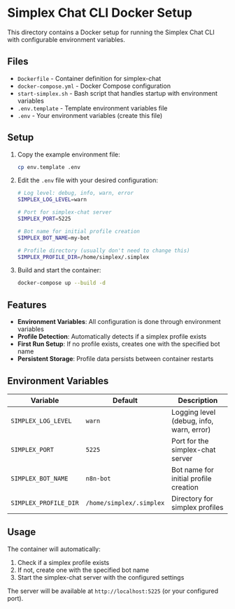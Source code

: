 # Simplex Chat CLI Docker Setup

This directory contains a Docker setup for running the Simplex Chat CLI with configurable environment variables.

## Files

- `Dockerfile` - Container definition for simplex-chat
- `docker-compose.yml` - Docker Compose configuration
- `start-simplex.sh` - Bash script that handles startup with environment variables
- `.env.template` - Template environment variables file
- `.env` - Your environment variables (create this file)

## Setup

1. Copy the example environment file:
   ```bash
   cp env.template .env
   ```

2. Edit the `.env` file with your desired configuration:
   ```bash
   # Log level: debug, info, warn, error
   SIMPLEX_LOG_LEVEL=warn
   
   # Port for simplex-chat server
   SIMPLEX_PORT=5225
   
   # Bot name for initial profile creation
   SIMPLEX_BOT_NAME=my-bot
   
   # Profile directory (usually don't need to change this)
   SIMPLEX_PROFILE_DIR=/home/simplex/.simplex
   ```

3. Build and start the container:
   ```bash
   docker-compose up --build -d
   ```

## Features

- **Environment Variables**: All configuration is done through environment variables
- **Profile Detection**: Automatically detects if a simplex profile exists
- **First Run Setup**: If no profile exists, creates one with the specified bot name
- **Persistent Storage**: Profile data persists between container restarts

## Environment Variables

| Variable | Default | Description |
|----------|---------|-------------|
| `SIMPLEX_LOG_LEVEL` | `warn` | Logging level (debug, info, warn, error) |
| `SIMPLEX_PORT` | `5225` | Port for the simplex-chat server |
| `SIMPLEX_BOT_NAME` | `n8n-bot` | Bot name for initial profile creation |
| `SIMPLEX_PROFILE_DIR` | `/home/simplex/.simplex` | Directory for simplex profiles |

## Usage

The container will automatically:
1. Check if a simplex profile exists
2. If not, create one with the specified bot name
3. Start the simplex-chat server with the configured settings

The server will be available at `http://localhost:5225` (or your configured port). 